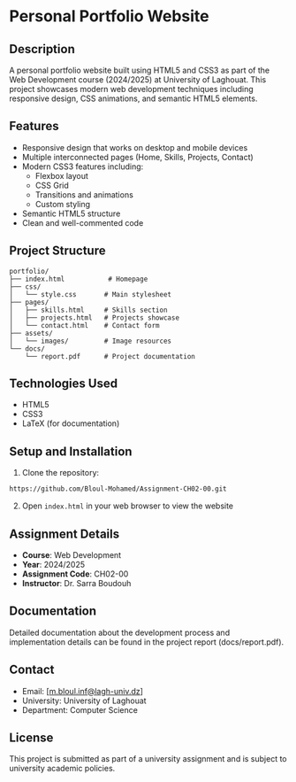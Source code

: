 # Personal Portfolio Website

## Description
A personal portfolio website built using HTML5 and CSS3 as part of the Web Development course (2024/2025) at University of Laghouat. This project showcases modern web development techniques including responsive design, CSS animations, and semantic HTML5 elements.

## Features
- Responsive design that works on desktop and mobile devices
- Multiple interconnected pages (Home, Skills, Projects, Contact)
- Modern CSS3 features including:
  - Flexbox layout
  - CSS Grid
  - Transitions and animations
  - Custom styling
- Semantic HTML5 structure
- Clean and well-commented code

## Project Structure
```
portfolio/
├── index.html           # Homepage
├── css/
│   └── style.css       # Main stylesheet
├── pages/
│   ├── skills.html     # Skills section
│   ├── projects.html   # Projects showcase
│   └── contact.html    # Contact form
├── assets/
│   └── images/         # Image resources
└── docs/
    └── report.pdf      # Project documentation
```

## Technologies Used
- HTML5
- CSS3
- LaTeX (for documentation)

## Setup and Installation
1. Clone the repository:
```bash
https://github.com/Bloul-Mohamed/Assignment-CH02-00.git
```
2. Open `index.html` in your web browser to view the website

## Assignment Details
- **Course**: Web Development
- **Year**: 2024/2025
- **Assignment Code**: CH02-00
- **Instructor**: Dr. Sarra Boudouh

## Documentation
Detailed documentation about the development process and implementation details can be found in the project report (docs/report.pdf).

## Contact
- Email: [m.bloul.inf@lagh-univ.dz]
- University: University of Laghouat
- Department: Computer Science

## License
This project is submitted as part of a university assignment and is subject to university academic policies.
